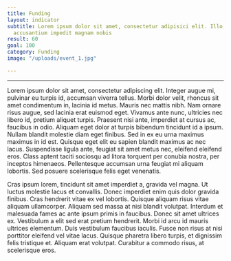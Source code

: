 ```yaml
---
title: Funding
layout: indicator
subtitle: Lorem ipsum dolor sit amet, consectetur adipisici elit. Illo, laudantium,
  accusantium impedit magnam nobis
result: 60
goal: 100
category: Funding
image: "/uploads/event_1.jpg"

---
```

***

Lorem ipsum dolor sit amet, consectetur adipiscing elit. Integer augue mi, pulvinar eu turpis id, accumsan viverra tellus. Morbi dolor velit, rhoncus sit amet condimentum in, lacinia id metus. Mauris nec mattis nibh. Nam ornare risus augue, sed lacinia erat euismod eget. Vivamus ante nunc, ultricies nec libero id, pretium aliquet turpis. Praesent nisi ante, imperdiet at cursus ac, faucibus in odio. Aliquam eget dolor at turpis bibendum tincidunt id a ipsum. Nullam blandit molestie diam eget finibus. Sed in ex eu urna maximus maximus in id est. Quisque eget elit eu sapien blandit maximus ac nec lacus. Suspendisse ligula ante, feugiat sit amet metus nec, eleifend eleifend eros. Class aptent taciti sociosqu ad litora torquent per conubia nostra, per inceptos himenaeos. Pellentesque accumsan urna feugiat mi aliquam lobortis. Sed posuere scelerisque felis eget venenatis.

Cras ipsum lorem, tincidunt sit amet imperdiet a, gravida vel magna. Ut luctus molestie lacus et convallis. Donec imperdiet enim quis dolor gravida finibus. Cras hendrerit vitae ex vel lobortis. Quisque aliquam risus vitae aliquam ullamcorper. Aliquam sed massa at nisi blandit volutpat. Interdum et malesuada fames ac ante ipsum primis in faucibus. Donec sit amet ultrices ex. Vestibulum a elit sed erat pretium hendrerit. Morbi id arcu id mauris ultrices elementum. Duis vestibulum faucibus iaculis. Fusce non risus at nisi porttitor eleifend vel vitae lacus. Quisque pharetra libero turpis, et dignissim felis tristique et. Aliquam erat volutpat. Curabitur a commodo risus, at scelerisque eros.